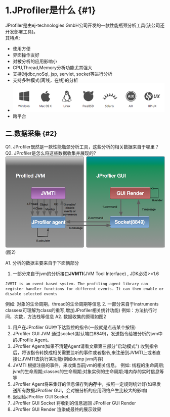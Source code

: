# 1.JProfiler是什么 {#1}

JProfiler是由ej-technologies GmbH公司开发的一款性能瓶颈分析工具\(该公司还开发部署工具\)。  
其特点:

* 使用方便
* 界面操作友好
* 对被分析的应用影响小
* CPU,Thread,Memory分析功能尤其强大
* 支持对jdbc,noSql, jsp, servlet, socket等进行分析
* 支持多种模式\(离线，在线\)的分析
* ![img](/static/image/f71a75090d48e46eb809001918d37d7cc8d5ec90.png)
* 跨平台

## 二.数据采集 {#2}

Q1. JProfiler既然是一款性能瓶颈分析工具，这些分析的相关数据来自于哪里？  
Q2. JProfiler是怎么将这些数据收集并展现的?
![img](/static/image/774e1de366c3dced5bf97ab0cd34471ec9a99537.png)
(图2)

A1. 分析的数据主要来自于下面俩部分
1. 一部分来自于jvm的分析接口**JVMTI**(JVM Tool Interface) , JDK必须>=1.6


```
JVMTI is an event-based system. The profiling agent library can register handler functions for different events. It can then enable or disable selected events
```

例如: 对象的生命周期，thread的生命周期等信息
2. 一部分来自于instruments classes(可理解为class的重写,增加JProfiler相关统计功能)
例如：方法执行时间，次数，方法栈等信息
A2. 数据收集的原理如图2
1. 用户在JProfiler GUI中下达监控的指令(一般就是点击某个按钮)
2. JProfiler GUI JVM 通过socket(默认端口8849)，发送指令给被分析的jvm中的JProfile Agent。
3. JProfiler Agent(如果不清楚Agent请看文章第三部分"启动模式") 收到指令后，将该指令转换成相关需要监听的事件或者指令,来注册到JVMTI上或者直接让JVMTI去执行某功能(例如dump jvm内存)
4. JVMTI 根据注册的事件，来收集当前jvm的相关信息。 例如: 线程的生命周期; jvm的生命周期;classes的生命周期;对象实例的生命周期;堆内存的实时信息等等
5. JProfiler Agent将采集好的信息保存到**内存**中，按照一定规则统计好(如果发送所有数据JProfiler GUI，会对被分析的应用网络产生比较大的影响)
6. 返回给JProfiler GUI Socket.
7. JProfiler GUI Socket 将收到的信息返回 JProfiler GUI Render
8. JProfiler GUI Render 渲染成最终的展示效果